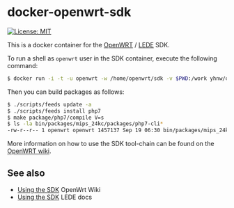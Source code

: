 docker-openwrt-sdk
========================
[![License: MIT](http://img.shields.io/badge/license-MIT-blue.svg?style=flat-square)](https://github.com/hnw/docker-openwrt-sdk/blob/master/LICENSE)


This is a docker container for the [OpenWRT](https://openwrt.org/) / [LEDE](https://www.lede-project.org/) SDK.

To run a shell as `openwrt` user in the SDK container, execute the following command:

```sh
$ docker run -i -t -u openwrt -w /home/openwrt/sdk -v $PWD:/work yhnw/openwrt-sdk:17.01-ar71xx /bin/bash
```

Then you can build packages as follows:

```sh
$ ./scripts/feeds update -a
$ ./scripts/feeds install php7
$ make package/php7/compile V=s
$ ls -la bin/packages/mips_24kc/packages/php7-cli*
-rw-r--r-- 1 openwrt openwrt 1457137 Sep 19 06:30 bin/packages/mips_24kc/packages/php7-cli_7.1.1-1_mips_24kc.ipk
```

More information on how to use the SDK tool-chain can be found on the
[OpenWRT wiki](http://wiki.openwrt.org/doc/howto/build).

## See also

- [Using the SDK](https://wiki.openwrt.org/doc/howto/obtain.firmware.sdk) OpenWrt Wiki
- [Using the SDK](https://lede-project.org/docs/guide-developer/compile_packages_for_lede_with_the_sdk) LEDE docs

